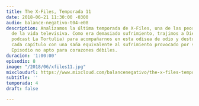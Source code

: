 ```yaml
---
title: The X-Files, Temporada 11
date: 2018-06-21 11:30:00 -0300
audio: balance-negativo-t04-e08
description: Analizamos la última temporada de X-Files, una de las peores temporadas
  de la vida televisiva. Como era demasiado sufrimiento, trajimos a Diego Soler (del
  podcast La Tortulia) para acompañarnos en esta odisea de odio y destrucción. Asesinaremos
  cada capítulo con una saña equivalente al sufrimiento provocado por su visualización.
  Episodio no apto para corazones débiles.
duracion: '1:00:00'
episodio: 8
image: "/2018/06/xfiles11.jpg"
mixcloudurl: https://www.mixcloud.com/balancenegativo/the-x-files-temporada-11/
subtitle: ''
temporada: 4
draft: false

---
```

